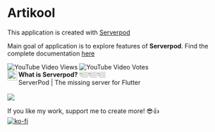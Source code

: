# Artikool

This application is created with [Serverpod](https://serverpod.dev)

Main goal of application is to explore features of **Serverpod**. 
Find the complete documentation [here](https://docs.serverpod.dev)

![YouTube Video Views](https://img.shields.io/youtube/views/3Q2vKGacfh0?style=social) ![YouTube Video Votes](https://img.shields.io/youtube/likes/3Q2vKGacfh0?label=Likes&style=social) <br>
<img align="left" alt="CodeX | YouTube" width="22px" src="https://cdn.jsdelivr.net/npm/simple-icons@v3/icons/youtube.svg" color />**What is Serverpod?** 👇🏼👇🏼👇🏼<br>
ServerPod | The missing server for Flutter<br><br>
[<img src="https://i.ytimg.com/vi/3Q2vKGacfh0/sddefault.jpg">](https://youtu.be/3Q2vKGacfh0)

If you like my work, support me to create more! 😎👍<br>
[![ko-fi](https://ko-fi.com/img/githubbutton_sm.svg)](https://ko-fi.com/E1E0BVKNS)
